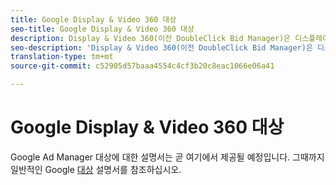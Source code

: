 ```yaml
---
title: Google Display & Video 360 대상
seo-title: Google Display & Video 360 대상
description: Display & Video 360(이전 DoubleClick Bid Manager)은 디스플레이, 비디오 및 모바일 인벤토리 소스에서 타겟팅된 디지털 캠페인 및 대상 리타겟팅을 실행하는 데 사용되는 도구입니다.
seo-description: 'Display & Video 360(이전 DoubleClick Bid Manager)은 디스플레이, 비디오 및 모바일 인벤토리 소스에서 타겟팅된 디지털 캠페인 및 대상 리타겟팅을 실행하는 데 사용되는 도구입니다. '
translation-type: tm+mt
source-git-commit: c52905d57baaa4554c4cf3b20c8eac1066e06a41

---
```



# Google Display &amp; Video 360 대상

Google Ad Manager 대상에 대한 설명서는 곧 여기에서 제공될 예정입니다. 그때까지 일반적인 Google [대상](/help/rtcdp/destinations/google-destination.md) 설명서를 참조하십시오.
